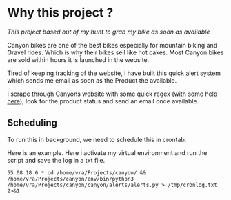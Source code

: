 # Why this project ?
*This project based out of my hunt to grab my bike as soon as available*


Canyon bikes are one of the best bikes especially for mountain biking and Gravel rides. Which is why their bikes sell like hot cakes. Most Canyon bikes are sold within hours it is launched in the website. 

Tired of keeping tracking of the website, i have built this quick alert system which sends me email as soon as the Product the available. 

I scrape through Canyons website with some quick regex (with some help [here](https://stackoverflow.com/questions/67852325/scraping-text-after-a-span-in-with-regex-and-requests)), look for the product status and send an email once available. 


## Scheduling
To run this in background, we need to schedule this in crontab. 

Here is an example. Here i activate my virtual environment and run the script and save the log in a txt file. 

```
55 08 18 6 * cd /home/vra/Projects/canyon/ && /home/vra/Projects/canyon/env/bin/python3 /home/vra/Projects/canyon/canyon/alerts/alerts.py > /tmp/cronlog.txt 2>&1
```


